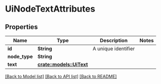 # UiNodeTextAttributes

## Properties

Name | Type | Description | Notes
------------ | ------------- | ------------- | -------------
**id** | **String** | A unique identifier | 
**node_type** | **String** |  | 
**text** | [**crate::models::UiText**](uiText.md) |  | 

[[Back to Model list]](../README.md#documentation-for-models) [[Back to API list]](../README.md#documentation-for-api-endpoints) [[Back to README]](../README.md)


